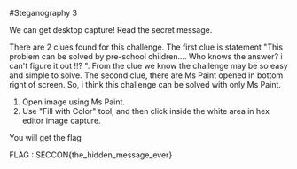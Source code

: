 #Steganography 3

We can get desktop capture!
Read the secret message.

There are 2 clues found for this challenge. 
The first clue is statement "This problem can be solved by pre-school children.... Who knows the answer? i can't figure it out !!? ". 
From the clue we know the challenge may be so easy and simple to solve. 
The second clue, there are Ms Paint opened in bottom right of screen. So, i think this challenge can be solved with only Ms Paint.

1. Open image using Ms Paint.
2. Use "Fill with Color" tool, and then click inside the white area in hex editor image capture.

You will get the flag

FLAG : SECCON{the_hidden_message_ever}

